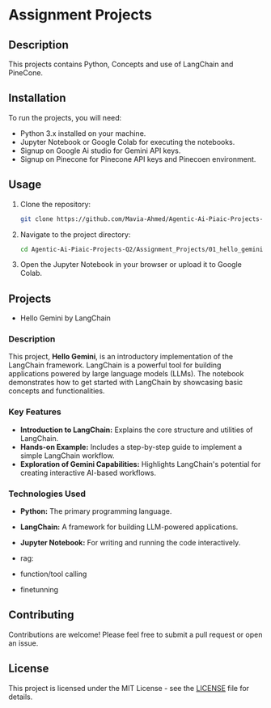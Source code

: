 # Assignment Projects

## Description
This projects contains Python, Concepts and use of LangChain and PineCone.

## Installation
To run the projects, you will need:
- Python 3.x installed on your machine.
- Jupyter Notebook or Google Colab for executing the notebooks.
- Signup on Google Ai studio for Gemini API keys.
- Signup on Pinecone for Pinecone API keys and Pinecoen environment.

## Usage
1. Clone the repository:
   ```bash
   git clone https://github.com/Mavia-Ahmed/Agentic-Ai-Piaic-Projects-Q2.git
   ```
2. Navigate to the project directory:
   ```bash
   cd Agentic-Ai-Piaic-Projects-Q2/Assignment_Projects/01_hello_gemini
   ```
3. Open the Jupyter Notebook in your browser or upload it to Google Colab.

## Projects
- Hello Gemini by LangChain

### Description
This project, **Hello Gemini**, is an introductory implementation of the LangChain framework. LangChain is a powerful tool for building applications powered by large language models (LLMs). The notebook demonstrates how to get started with LangChain by showcasing basic concepts and functionalities.

### Key Features
- **Introduction to LangChain:** Explains the core structure and utilities of LangChain.
- **Hands-on Example:** Includes a step-by-step guide to implement a simple LangChain workflow.
- **Exploration of Gemini Capabilities:** Highlights LangChain's potential for creating interactive AI-based workflows.

### Technologies Used
- **Python:** The primary programming language.
- **LangChain:** A framework for building LLM-powered applications.
- **Jupyter Notebook:** For writing and running the code interactively.

- rag:
- function/tool calling
- finetunning

## Contributing
Contributions are welcome! Please feel free to submit a pull request or open an issue.

## License
This project is licensed under the MIT License - see the [LICENSE](LICENSE) file for details.
